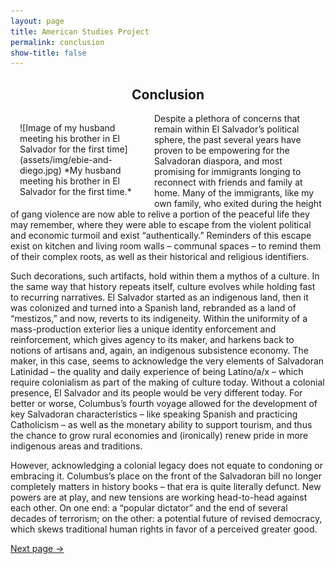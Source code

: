 ```yaml
---
layout: page
title: American Studies Project
permalink: conclusion
show-title: false
---
```

<h2 style="text-align:center;">Conclusion</h2>

<span style="float: left; width: 200px; margin: 15px;">
![Image of my husband meeting his brother in El Salvador for the first time](assets/img/ebie-and-diego.jpg)
*My husband meeting his brother in El Salvador for the first time.*
</span>
<p>Despite a plethora of concerns that remain within El Salvador’s political sphere, the past several years have proven to be empowering for the Salvadoran diaspora, and most promising for immigrants longing to reconnect with friends and family at home. Many of the immigrants, like my own family, who exited during the height of gang violence are now able to relive a portion of the peaceful life they may remember, where they were able to escape from the violent political and economic turmoil and exist “authentically.” Reminders of this escape exist on kitchen and living room walls – communal spaces – to remind them of their complex roots, as well as their historical and religious identifiers.</p>

<p>Such decorations, such artifacts, hold within them a mythos of a culture. In the same way that history repeats itself, culture evolves while holding fast to recurring narratives. El Salvador started as an indigenous land, then it was colonized and turned into a Spanish land, rebranded as a land of “mestizos,” and now, reverts to its indigeneity. Within the uniformity of a mass-production exterior lies a unique identity enforcement and reinforcement, which gives agency to its maker, and harkens back to notions of artisans and, again, an indigenous subsistence economy. The maker, in this case, seems to acknowledge the very elements of Salvadoran Latinidad – the quality and daily experience of being Latino/a/x – which require colonialism as part of the making of culture today. Without a colonial presence, El Salvador and its people would be very different today. For better or worse, Columbus’s fourth voyage allowed for the development of key Salvadoran characteristics – like speaking Spanish and practicing Catholicism – as well as the monetary ability to support tourism, and thus the chance to grow rural economies and (ironically) renew pride in more indigenous areas and traditions. </p>

<p>However, acknowledging a colonial legacy does not equate to condoning or embracing it. Columbus’s place on the front of the Salvadoran bill no longer completely matters in history books – that era is quite literally defunct. New powers are at play, and new tensions are working head-to-head against each other. On one end: a “popular dictator” and the end of several decades of terrorism; on the other: a potential future of revised democracy, which skews traditional human rights in favor of a perceived greater good.</p>

[Next page →](bibliography.html)
